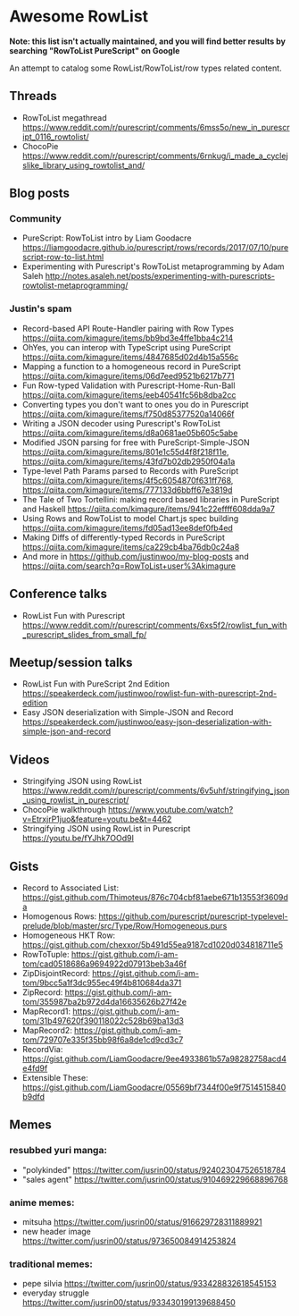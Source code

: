 # Awesome RowList

**Note: this list isn't actually maintained, and you will find better results by searching "RowToList PureScript" on Google**

An attempt to catalog some RowList/RowToList/row types related content.

## Threads

* RowToList megathread https://www.reddit.com/r/purescript/comments/6mss5o/new_in_purescript_0116_rowtolist/
* ChocoPie https://www.reddit.com/r/purescript/comments/6rnkug/i_made_a_cyclejslike_library_using_rowtolist_and/

## Blog posts

### Community

* PureScript: RowToList intro by Liam Goodacre https://liamgoodacre.github.io/purescript/rows/records/2017/07/10/purescript-row-to-list.html
* Experimenting with Purescript's RowToList metaprogramming by Adam Saleh http://notes.asaleh.net/posts/experimenting-with-purescripts-rowtolist-metaprogramming/

### Justin's spam

* Record-based API Route-Handler pairing with Row Types https://qiita.com/kimagure/items/bb9bd3e4ffe1bba4c214
* OhYes, you can interop with TypeScript using PureScript https://qiita.com/kimagure/items/4847685d02d4b15a556c
* Mapping a function to a homogeneous record in PureScript https://qiita.com/kimagure/items/06d7eed9521b6217b771
* Fun Row-typed Validation with Purescript-Home-Run-Ball https://qiita.com/kimagure/items/eeb40541fc56b8dba2cc
* Converting types you don't want to ones you do in Purescript https://qiita.com/kimagure/items/f750d85377520a14066f
* Writing a JSON decoder using Purescript's RowToList https://qiita.com/kimagure/items/d8a0681ae05b605c5abe
* Modified JSON parsing for free with PureScript-Simple-JSON https://qiita.com/kimagure/items/801e1c55d4f8f218f11e, https://qiita.com/kimagure/items/43fd7b02db2950f04a1a
* Type-level Path Params parsed to Records with PureScript https://qiita.com/kimagure/items/4f5c6054870f631ff768, https://qiita.com/kimagure/items/777133d6bbff67e3819d
* The Tale of Two Tortellini: making record based libraries in PureScript and Haskell https://qiita.com/kimagure/items/941c22effff608dda9a7
* Using Rows and RowToList to model Chart.js spec building https://qiita.com/kimagure/items/fd05ad13ee8def0fb4ed
* Making Diffs of differently-typed Records in PureScript https://qiita.com/kimagure/items/ca229cb4ba76db0c24a8
* And more in <https://github.com/justinwoo/my-blog-posts> and <https://qiita.com/search?q=RowToList+user%3Akimagure>

## Conference talks

* RowList Fun with Purescript https://www.reddit.com/r/purescript/comments/6xs5f2/rowlist_fun_with_purescript_slides_from_small_fp/

## Meetup/session talks

* RowList Fun with PureScript 2nd Edition https://speakerdeck.com/justinwoo/rowlist-fun-with-purescript-2nd-edition
* Easy JSON deserialization with Simple-JSON and Record https://speakerdeck.com/justinwoo/easy-json-deserialization-with-simple-json-and-record

## Videos

* Stringifying JSON using RowList https://www.reddit.com/r/purescript/comments/6v5uhf/stringifying_json_using_rowlist_in_purescript/
* ChocoPie walkthrough https://www.youtube.com/watch?v=EtrxjrP1juo&feature=youtu.be&t=4462
* Stringifying JSON using RowList in Purescript https://youtu.be/fYJhk7OOd9I

## Gists

* Record to Associated List: https://gist.github.com/Thimoteus/876c704cbf81aebe671b13553f3609da
* Homogenous Rows: https://github.com/purescript/purescript-typelevel-prelude/blob/master/src/Type/Row/Homogeneous.purs
* Homogeneous HKT Row: https://gist.github.com/chexxor/5b491d55ea9187cd1020d034818711e5
* RowToTuple: https://gist.github.com/i-am-tom/cad0518686a9694922d07913beb3a46f
* ZipDisjointRecord: https://gist.github.com/i-am-tom/9bcc5a1f3dc955ec49f4b810684da371
* ZipRecord: https://gist.github.com/i-am-tom/355987ba2b972d4da16635626b27f42e
* MapRecord1: https://gist.github.com/i-am-tom/31b497620f390118022c528b69ba13d3
* MapRecord2: https://gist.github.com/i-am-tom/729707e335f35bb98f6a8de1cd9cd3c7
* RecordVia: https://gist.github.com/LiamGoodacre/9ee4933861b57a98282758acd4e4fd9f
* Extensible These: https://gist.github.com/LiamGoodacre/05569bf7344f00e9f7514515840b9dfd

## Memes

### resubbed yuri manga:
* "polykinded" https://twitter.com/jusrin00/status/924023047526518784
* "sales agent" https://twitter.com/jusrin00/status/910469229668896768

### anime memes:
* mitsuha https://twitter.com/jusrin00/status/916629728311889921
* new header image https://twitter.com/jusrin00/status/973650084914253824

### traditional memes:
* pepe silvia https://twitter.com/jusrin00/status/933428832618545153
* everyday struggle https://twitter.com/jusrin00/status/933430199139688450
